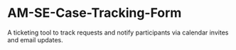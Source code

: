 # AM-SE-Case-Tracking-Form
A ticketing tool to track requests and notify participants via calendar invites and email updates. 
